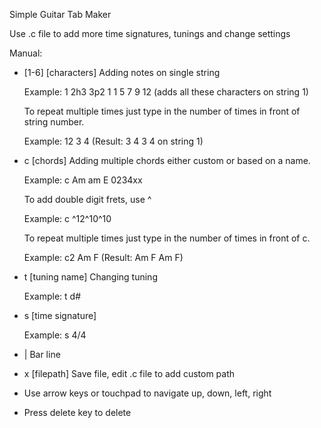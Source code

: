Simple Guitar Tab Maker

Use .c file to add more time signatures, tunings and change settings

Manual:
  - [1-6] [characters] Adding notes on single string

    Example: 1 2h3 3p2 1 1 5 7 9 12 (adds all these characters on string 1)

    To repeat multiple times just type in the number of times in front of string number.

    Example: 12 3 4 (Result: 3 4 3 4 on string 1)

  - c [chords] Adding multiple chords either custom or based on a name. 

    Example: c Am am E 0234xx 

    To add double digit frets, use ^

    Example: c ^12^10^10 

    To repeat multiple times just type in the number of times in front of c.

    Example: c2 Am F (Result: Am F Am F)

  - t [tuning name] Changing tuning 

    Example: t d# 

  - s [time signature] 

    Example: s 4/4 

  - | Bar line

  - x [filepath] Save file, edit .c file to add custom path

  - Use arrow keys or touchpad to navigate up, down, left, right

  - Press delete key to delete   



